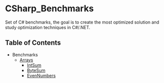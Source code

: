 # CSharp_Benchmarks

Set of C# benchmarks, the goal is to create the most optimized solution and study optimization techniques in C#/.NET.

## Table of Contents
- Benchmarks
  - [Arrays](https://github.com/AkseliDev/CSharp_Benchmarks/tree/master/Arrays)
    - [IntSum](https://github.com/AkseliDev/CSharp_Benchmarks/tree/master/Arrays#IntSum)
    - [ByteSum](https://github.com/AkseliDev/CSharp_Benchmarks/tree/master/Arrays#ByteSum)
    - [EvenNumbers](https://github.com/AkseliDev/CSharp_Benchmarks/tree/master/Arrays#EvenNumbers)
